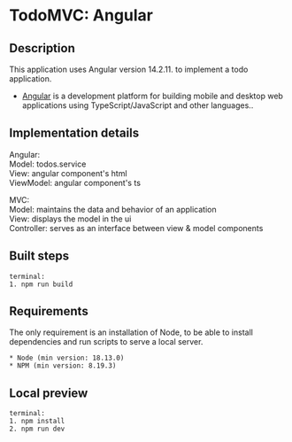 # TodoMVC: Angular

## Description

This application uses Angular version 14.2.11. to implement a todo application.

-   [Angular](https://angular.io/) is a development platform for building mobile and desktop web applications
    using TypeScript/JavaScript and other languages..

## Implementation details

Angular:\
Model: todos.service\
View: angular component's html\
ViewModel: angular component's ts

MVC:\
Model: maintains the data and behavior of an application\
View: displays the model in the ui\
Controller: serves as an interface between view & model components

## Built steps

```
terminal:
1. npm run build
```

## Requirements

The only requirement is an installation of Node, to be able to install dependencies and run scripts to serve a local server.

```
* Node (min version: 18.13.0)
* NPM (min version: 8.19.3)
```

## Local preview

```
terminal:
1. npm install
2. npm run dev
```
